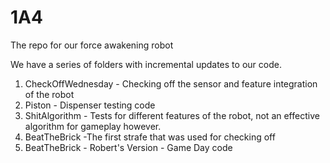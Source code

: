 # 1A4
The repo for our force awakening robot

We have a series of folders with incremental updates to our code.
1) CheckOffWednesday - Checking off the sensor and feature integration of the robot
2) Piston - Dispenser testing code
3) ShitAlgorithm - Tests for different features of the robot, not an effective algorithm for gameplay however.
4) BeatTheBrick -The first strafe that was used for checking off
5) BeatTheBrick - Robert's Version - Game Day code

